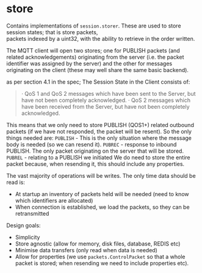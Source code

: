store
=====

Contains implementations of `session.storer`. These are used to store session states; that is store packets,  
packets indexed by a uint32, with the ability to retrieve in the order written.

The MQTT client will open two stores; one for PUBLISH packets (and related acknowledgements) originating from the server
(i.e. the packet identifier was assigned by the server) and the other for messages originating on the client 
(these may well share the same basic backend).

as per section 4.1 in the spec; The Session State in the Client consists of:
> · QoS 1 and QoS 2 messages which have been sent to the Server, but have not been completely acknowledged.
> · QoS 2 messages which have been received from the Server, but have not been completely acknowledged.

This means that we only need to store PUBLISH (QOS1+) related outbound packets (if we have not responded, the packet
will be resent). So the only things needed are:
 `PUBLISH` - This is the only situation where the message body is needed (so we can resend it).
 `PUBREC` - response to inbound PUBLISH. The only packet originating on the server that will be stored.
 `PUBREL` - relating to a PUBLISH we initiated
We do need to store the entire packet because, when resending it, this should include any properties.

The vast majority of operations will be writes. The only time data should be read is:
   * At startup an inventory of packets held will be needed (need to know which identifiers are allocated)
   * When connection is established, we load the packets, so they can be retransmitted

Design goals:
  - Simplicity
  - Store agnostic (allow for memory, disk files, database, REDIS etc)
  - Minimise data transfers (only read when data is needed)
  - Allow for properties (we use `packets.ControlPacket` so that a whole packet is stored; when resending we
    need to include properties etc).